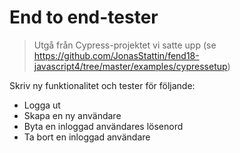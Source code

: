 # End to end-tester

> Utgå från Cypress-projektet vi satte upp (se https://github.com/JonasStattin/fend18-javascript4/tree/master/examples/cypressetup)

Skriv ny funktionalitet och tester för följande:
 * Logga ut
 * Skapa en ny användare
 * Byta en inloggad användares lösenord
 * Ta bort en inloggad användare
 